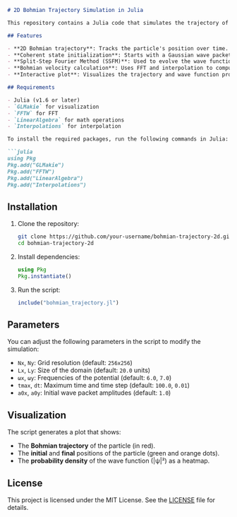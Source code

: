````markdown
# 2D Bohmian Trajectory Simulation in Julia

This repository contains a Julia code that simulates the trajectory of a quantum particle using the Bohmian mechanics approach in a 2D harmonic potential. The simulation uses the Split-Step Fourier Method (SSFM) to evolve the wave function and interpolate the Bohmian velocities.

## Features

- **2D Bohmian trajectory**: Tracks the particle's position over time.
- **Coherent state initialization**: Starts with a Gaussian wave packet.
- **Split-Step Fourier Method (SSFM)**: Used to evolve the wave function in time.
- **Bohmian velocity calculation**: Uses FFT and interpolation to compute the velocity field.
- **Interactive plot**: Visualizes the trajectory and wave function probability density.

## Requirements

- Julia (v1.6 or later)
- `GLMakie` for visualization
- `FFTW` for FFT
- `LinearAlgebra` for math operations
- `Interpolations` for interpolation

To install the required packages, run the following commands in Julia:

```julia
using Pkg
Pkg.add("GLMakie")
Pkg.add("FFTW")
Pkg.add("LinearAlgebra")
Pkg.add("Interpolations")
````

## Installation

1. Clone the repository:

   ```bash
   git clone https://github.com/your-username/bohmian-trajectory-2d.git
   cd bohmian-trajectory-2d
   ```

2. Install dependencies:

   ```julia
   using Pkg
   Pkg.instantiate()
   ```

3. Run the script:

   ```julia
   include("bohmian_trajectory.jl")
   ```

## Parameters

You can adjust the following parameters in the script to modify the simulation:

* `Nx`, `Ny`: Grid resolution (default: `256x256`)
* `Lx`, `Ly`: Size of the domain (default: `20.0` units)
* `ωx`, `ωy`: Frequencies of the potential (default: `6.0`, `7.0`)
* `tmax`, `dt`: Maximum time and time step (default: `100.0`, `0.01`)
* `a0x`, `a0y`: Initial wave packet amplitudes (default: `1.0`)

## Visualization

The script generates a plot that shows:

* The **Bohmian trajectory** of the particle (in red).
* The **initial** and **final** positions of the particle (green and orange dots).
* The **probability density** of the wave function (|ψ|²) as a heatmap.

## License

This project is licensed under the MIT License. See the [LICENSE](LICENSE) file for details.
